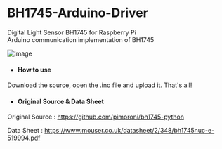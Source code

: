 # BH1745-Arduino-Driver
Digital Light Sensor BH1745 for Raspberry Pi<br>
Arduino communication implementation of BH1745

![image](https://github.com/zzanyoung/BH1745-Arduino-Driver/assets/53194702/24d40193-7e42-4a2a-9b52-55c8a2bf6c31)

- #### How to use

Download the source, open the .ino file and upload it. That's all!


- #### Original Source & Data Sheet

Original Source : https://github.com/pimoroni/bh1745-python

Data Sheet : https://www.mouser.co.uk/datasheet/2/348/bh1745nuc-e-519994.pdf



